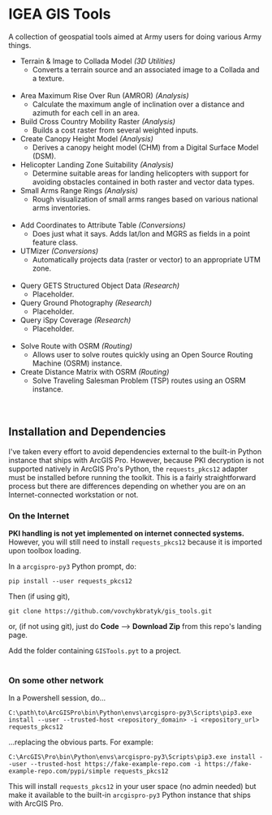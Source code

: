 # IGEA GIS Tools

A collection of geospatial tools aimed at Army users for doing various Army things.


* Terrain & Image to Collada Model _(3D Utilities)_<br/>
  * Converts a terrain source and an associated image to a Collada and a texture.<br/><br/>
* Area Maximum Rise Over Run (AMROR) _(Analysis)_<br/>
  * Calculate the maximum angle of inclination over a distance and azimuth for each cell in an area.<br/>
* Build Cross Country Mobility Raster _(Analysis)_<br/>
  * Builds a cost raster from several weighted inputs.<br/>
* Create Canopy Height Model _(Analysis)_<br/>
  * Derives a canopy height model (CHM) from a Digital Surface Model (DSM).<br/>
* Helicopter Landing Zone Suitability _(Analysis)_<br/>
  * Determine suitable areas for landing helicopters with support for avoiding obstacles contained in both raster and vector data types.<br/>
* Small Arms Range Rings _(Analysis)_<br/>
  * Rough visualization of small arms ranges based on various national arms inventories.<br/><br/>
* Add Coordinates to Attribute Table _(Conversions)_<br/>
  * Does just what it says.  Adds lat/lon and MGRS as fields in a point feature class.<br/>
* UTMizer _(Conversions)_<br/>
  * Automatically projects data (raster or vector) to an appropriate UTM zone.<br/><br/>
* Query GETS Structured Object Data _(Research)_<br/>
  * Placeholder.<br/>
* Query Ground Photography _(Research)_<br/>
  * Placeholder. <br/>
* Query iSpy Coverage _(Research)_<br/>
  * Placeholder.<br/><br/>
* Solve Route with OSRM _(Routing)_<br/>
  * Allows user to solve routes quickly using an Open Source Routing Machine (OSRM) instance.<br/>
* Create Distance Matrix with OSRM _(Routing)_<br/>
  * Solve Traveling Salesman Problem (TSP) routes using an OSRM instance.<br/><br/><br/>

## Installation and Dependencies

I've taken every effort to avoid dependencies external to the built-in Python instance that ships with ArcGIS Pro.  However, because PKI decryption is not supported natively in ArcGIS Pro's Python, the `requests_pkcs12` adapter must be installed before running the toolkit.  This is a fairly straightforward process but there are differences depending on whether you are on an Internet-connected workstation or not.


### On the Internet ###
**PKI handling is not yet implemented on internet connected systems.**  However, you will still need to install `requests_pkcs12` because it is imported upon toolbox loading.

In a `arcgispro-py3` Python prompt, do:

`pip install --user requests_pkcs12`

Then (if using git),

`git clone https://github.com/vovchykbratyk/gis_tools.git`

or, (if not using git), just do **Code** --> **Download Zip** from this repo's landing page.

Add the folder containing `GISTools.pyt` to a project.
<br/><br/>
### On some other network ###

In a Powershell session, do...

`C:\path\to\ArcGISPro\bin\Python\envs\arcgispro-py3\Scripts\pip3.exe install --user --trusted-host <repository_domain> -i <repository_url> requests_pkcs12`

...replacing the obvious parts.  For example:

`C:\ArcGIS\Pro\bin\Python\envs\arcgispro-py3\Scripts\pip3.exe install --user --trusted-host https://fake-example-repo.com -i https://fake-example-repo.com/pypi/simple requests_pkcs12`

This will install `requests_pkcs12` in your user space (no admin needed) but make it available to the built-in `arcgispro-py3` Python instance that ships with ArcGIS Pro.
